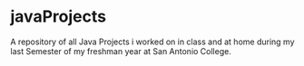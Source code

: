 # javaProjects
A repository of all Java Projects i worked on in class and at home during my last Semester of my freshman year at San Antonio College.
